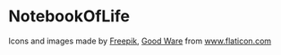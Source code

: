 # NotebookOfLife
Icons and images made by <a href="http://www.freepik.com/" title="Freepik">Freepik</a>, <a href="https://www.flaticon.com/authors/good-ware" title="Good Ware">Good Ware</a> from <a href="https://www.flaticon.com/" title="Flaticon"> www.flaticon.com</a>
